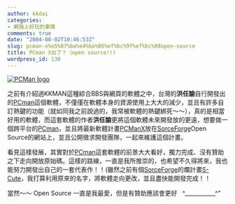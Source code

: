 ```yaml
---
author: kkdai
categories:
- 網路上好玩的事情
comments: true
date: "2004-08-02T10:46:53Z"
slug: pcman-x%e5%87%ba%e4%ba%86%ef%bc%9f%ef%bc%88open-source
title: PCman X出了？（open source!!)
wordpress_id: 130
---
```


[![PCMan logo](http://pcman.ptt.cc/logo.gif)](http://pcman.ptt.cc/) 

之前有介紹過KKMAN這種綜合BBS與網頁的軟體之中，台灣的**洪任諭**自行開發出的[PCman](http://pcman.ptt.cc/)這個軟體，不僅僅在軟體本身的資源使用上大大的減少，並且有許多自訂熱鍵的功能（就如同我之前說過的，我常被軟體的熱鍵綁死～～），真的是相當好用的軟體，而這套軟體的作者**洪任諭**更將這個軟體未來開發放的更遠，想要做一個跨平台的[PCman](http://pcman.ptt.cc/)，並且將最新軟體計畫[PCManX](http://sourceforge.net/projects/pcmanx/)放在[SorceForge](http://sf.net)Open Source的網站上，並且公開徵求開發團隊，一起來維護這個計畫。

看見這樣發展，其實對於[PCman](http://pcman.ptt.cc/)這套軟體的前景大大看好，獨力完成、沒有贊助之下走向開放原始碼。這樣的路線，一直是我所推崇的，也希望不久得將來，我也能努力開發出自己的一套代表作！！(雖然之前有個[SorceForge](http://sf.net/)的爛計畫[S-Cute](http://sourceforge.net/projects/scutecms/)，我打算利用原來的名字，將軟體走向更改，並且盡快能開發完成！！

當然～～ Open Source 一直是我最愛，但是有贊助應該會更好   ^___________^"
